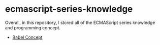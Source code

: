 # ecmascript-series-knowledge
Overall, in this repository, I stored all of the ECMAScript series knowledge and programming concept.

- [Babel Concept](https://github.com/Maxyee/ecmascript-series-knowledge/tree/master/Babel)
